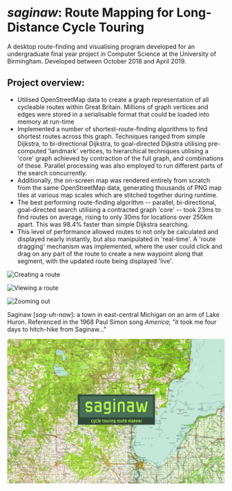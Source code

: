 # _saginaw_: Route Mapping for Long-Distance Cycle Touring
A desktop route-finding and visualising program developed for an undergraduate final year project in Computer Science at the University of Birmingham. Developed between October 2018 and April 2019.

## Project overview:
- Utilised OpenStreetMap data to create a graph representation of all cycleable routes within Great Britain. Millions of graph vertices and edges were stored in a serialisable format that could be loaded into memory at run-time
- Implemented a number of shortest-route-finding algorithms to find shortest routes across this graph. Techniques ranged from simple Dijkstra, to bi-directional Dijkstra, to goal-directed Dijkstra utilising pre-computed 'landmark' vertices, to hierarchical techniques utilising a 'core' graph achieved by contraction of the full graph, and combinations of these. Parallel processing was also employed to run different parts of the search concurrently.
- Additionally, the on-screen map was rendered entirely from scratch from the same OpenStreetMap data, generating thousands of PNG map tiles at various map scales which are stitched together during runtime.
- The best performing route-finding algorithm -- parallel, bi-directional, goal-directed search utilising a contracted graph 'core' -- took 23ms to find routes on average, rising to only 30ms for locations over 250km apart. This was 98.4% faster than simple Dijkstra searching.
- This level of performance allowed routes to not only be calculated and displayed nearly instantly, but also manipulated in 'real-time'. A 'route dragging' mechanism was implemented, where the user could click and drag on any part of the route to create a new waypoint along that segment, with the updated route being displayed 'live'.

![Creating a route](https://gfycat.com/commonopulentbellfrog.gif)

![Viewing a route](saginaw/res/gifs/clip2.gif?raw=true)

![Zooming out](saginaw/res/gifs/clip3.gif?raw=true)

Saginaw [_sag-uh-naw_]: a town in east-central Michigan on an arm of Lake Huron. Referenced in the 1968 Paul Simon song _America_; "it took me four days to hitch-hike from Saginaw..."

![Project cover image](saginaw/res/icon/splash.png?raw=true)
